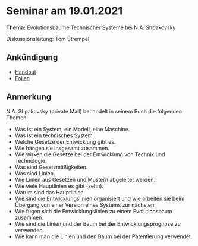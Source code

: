 # Seminar am 19.01.2021

__Thema:__ Evolutionsbäume Technischer Systeme bei N.A. Shpakovsky

Diskussionsleitung: Tom Strempel

## Ankündigung

* [Handout](Handout.pdf)
* [Folien](Folien.pdf)

## Anmerkung

N.A. Shpakovsky (private Mail) behandelt in seinem Buch die folgenden Themen:
* Was ist ein System, ein Modell, eine Maschine.
* Was ist ein technisches System.
* Welche Gesetze der Entwicklung gibt es.
* Wie hängen sie insgesamt zusammen.
* Wie wirken die Gesetze bei der Entwicklung von Technik und Technologie. 
* Was sind Gesetzmäßigkeiten.
* Was sind Linien.
* Wie Linien aus Gesetzen und Mustern abgeleitet werden.
* Wie viele Hauptlinien es gibt (zehn).
* Warum sind das Hauptlinien.
* Wie sind die Entwicklungslinien organisiert und wie arbeiten sie beim
  Übergang von einer Version eines Systems zur nächsten.
* Wie fügen sich die Entwicklungslinien zu einem Evolutionsbaum zusammen. 
* Wie sind die Linien und der Baum bei der Entwicklungsprognose zu verwenden.
* Wie kann man die Linien und den Baum bei der Patentierung verwendet.
 